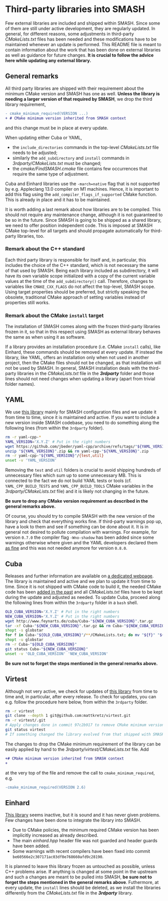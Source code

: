 # Third-party libraries into SMASH

Few external libraries are included and shipped within SMASH.
Since some of them are still under active development, they are regularly updated.
In general, for different reasons, some adjustments in third-party _CMakeLists.txt_ files has been needed and these modifications have to be maintained whenever an update is performed.
This README file is meant to contain information about the work that has been done on external libraries as well as guidance for future changes.
**It is crucial to follow the advice here while updating any external library.**

## General remarks

All third party libraries are shipped with their requirement about the minimum CMake version and SMASH has one as well.
**Unless the library is needing a larger version of that required by SMASH**, we drop the third library requirement,
```diff
- cmake_minimum_required(VERSION ...)
+ # CMake minimum version inherited from SMASH context
```
and this change must be in place at every update.

When updating either Cuba or YAML,
* the `include_directories` commands in the top-level _CMakeLists.txt_ file needs to be adjusted;
* similarly the `add_subdirectory` and `install` commands in _3rdparty/CMakeLists.txt_ must be changed;
* the _cmake/FindSMASH.cmake_ file contains few occurrences that require the same type of adjustment.

Cuba and Einhard libraries use the `-march=native` flag that is not supported by e.g. Appleclang 13.0 compiler on M1 machines.
Hence, it is important to add this flag using the `add_compiler_flags_if_supported` CMake function.
This is already in place and it has to be maintained.

It is worth adding a last remark about how libraries are to be compiled.
This should not require any maintenance change, although it is not guaranteed to be so in the future.
Since SMASH is going to be shipped as a shared library, we need to offer position independent code.
This is imposed at SMASH CMake top-level for all targets and should propagate automatically for third-party libraries, too.

### Remark about the C++ standard

Each third party library is responsible for itself and, in particular, this includes the choice of the C++ standard, which is not necessary the same of that used by SMASH.
Being each library included as subdirectory, it will have its own variable scope initialized with a copy of the current variable values at the time of the `add_subdirectory()` call.
Therefore, changes to variables like `CMAKE_CXX_FLAGS` do not affect the top-level, SMASH scope.
Using target properties should be preferred, but strictly speaking the obsolete, traditional CMake approach of setting variables instead of properties still works.

### Remark about the CMake `install` target

The installation of SMASH comes along with the frozen third-party libraries frozen in it, so that in this respect using SMASH as external library behaves the same as when using it as software.

If a library provides an installation procedure (i.e. CMake `install` calls), like Einhard, these commands should be removed at every update.
If instead the library, like YAML, offers an installation only when not used in another project, then the CMake files should not be changed, as that installation will not be used by SMASH.
In general, SMASH installation deals with the third-party libraries in the *CMakeLists.txt* file in the ***3rdparty*** folder and those lines should not need changes when updating a library (apart from trivial folder names).

## YAML

We use [this library](https://github.com/jbeder/yaml-cpp) mainly for SMASH configuration files and we update it from time to time, since it is maintained and active.
If you want to include a new version inside SMASH codebase, you need to do something along the following lines (from within the `3rdparty` folder).
```bash
rm -r yaml-cpp-*
YAML_VERSION='X.Y.Z' # Put in the right numbers
wget https://github.com/jbeder/yaml-cpp/archive/refs/tags/"${YAML_VERSION}".zip
unzip "${YAML_VERSION}".zip && rm yaml-cpp-"${YAML_VERSION}".zip
rm -r yaml-cpp-"${YAML_VERSION}"/{test,util}
unset -v 'YAML_VERSION'
```
Removing the `test` and `util` folders is crucial to avoid shipping hundreds of unnecessary files which sum up to some unnecessary MB.
This is connected to the fact we do not build YAML tests or tools (cf. `YAML_CPP_BUILD_TESTS` and `YAML_CPP_BUILD_TOOLS` CMake variables in the _3rdparty/CMakeLists.txt_ file) and it is likely not changing in the future.

**Be sure to drop any CMake version requirement as described in the general remarks above.**

Of course, you should try to compile SMASH with the new version of the library and check that everything works fine.
If third-party warnings pop up, have a look to them and see if something can be done about it.
It is in general not desired to pollute compilation with warnings.
For example, for version `0.7.0` the compiler flag `-Wno-shadow` has been added since some warnings otherwise where given and the YAML developers declared them [as fine](https://github.com/jbeder/yaml-cpp/issues/764) and this was not needed anymore for version `0.8.0`.


## Cuba

Releases and further information are available on [a dedicated webpage](http://www.feynarts.de/cuba/).
The library is maintained and active and we plan to update it from time to time.
Since it is not shipped with CMake code to build it, the needed CMake code has been [added in the past](https://github.com/smash-transport/smash-devel/commit/eef0dd995ced5ff1c54571fa2d296cff58b31739) and all _CMakeLists.txt_ files have to be kept during the update and adjusted as needed.
To update Cuba, proceed along the following lines from within the `3rdparty` folder in a `bash` shell.
```bash
OLD_CUBA_VERSION='X.Y.Z' # Put in the right numbers
NEW_CUBA_VERSION='X.Y.Z' # Put in the right numbers
wget http://www.feynarts.de/cuba/Cuba-"${NEW_CUBA_VERSION}".tar.gz
tar -xf Cuba-"${NEW_CUBA_VERSION}".tar.gz && rm Cuba-"${NEW_CUBA_VERSION}".tar.gz
shopt -s globstar
for f in Cuba-"${OLD_CUBA_VERSION}"/**/CMakeLists.txt; do mv "${f}" "${f/${OLD_CUBA_VERSION}/${NEW_CUBA_VERSION}}"; done
shopt -u globstar
rm -r Cuba-"${OLD_CUBA_VERSION}"
git status Cuba-"${NEW_CUBA_VERSION}"
unset -v 'OLD_CUBA_VERSION' 'NEW_CUBA_VERSION'
```
**Be sure not to forget the steps mentioned in the general remarks above.**


## Virtest

Although not very active, we check for updates of [this library](https://github.com/mattkretz/virtest) from time to time and, in particular, after every release.
To check for updates, you can e.g. follow the procedure here below, from within the `3rdparty` folder.
```bash
rm -r virtest
git clone --depth 1 git@github.com:mattkretz/virtest.git
rm -r virtest/.git
# Apply changes done in commit 97c2b917 to remove CMake minimum version requirement
git status virtest
# If something changed the library evolved from that shipped with SMASH.
```
The changes to drop the CMake minimum requirement of the library can be easily applied by hand to the _3rdparty/virtest/CMakeLists.txt_ file.
Add
```diff
+# CMake minimum version inherited from SMASH context
+
```
at the very top of the file and remove the call to `cmake_minimum_required`, e.g.
```diff
-cmake_minimum_required(VERSION 2.6)
```


## Einhard

[This library](https://gitlab.com/Marix/Einhard) seems inactive, but it is sound and it has never given problems.
Few changes have been done to integrate the library into SMASH.

 * Due to CMake policies, the minimum required CMake version has been implicitly increased as already described.
 * The main _einhard.hpp_ header file was not guarded and header guards have been added.
 * Some warnings with recent compilers have been fixed into commit `be60566e2c307171ac03df0e768660afd9c28190`.

It is planned to leave this library frozen as untouched as possible, unless C++ problems arise.
If anything is changed at some point in the upstream and such a changes are meant to be pulled into SMASH, **be sure not to forget the steps mentioned in the general remarks above**.
Futhermore, at every update, the `install` lines should be deleted, as we install the libraries differently from the *CMakeLists.txt* file in the ***3rdparty*** library.



